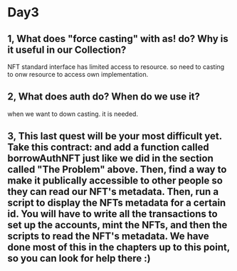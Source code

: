 # Day3

## 1, What does "force casting" with as! do? Why is it useful in our Collection?

NFT standard interface has limited access to resource. so need to casting to onw resource to access own implementation.

## 2, What does auth do? When do we use it?

when we want to down casting. it is needed.

## 3, This last quest will be your most difficult yet. Take this contract: and add a function called borrowAuthNFT just like we did in the section called "The Problem" above. Then, find a way to make it publically accessible to other people so they can read our NFT's metadata. Then, run a script to display the NFTs metadata for a certain id. You will have to write all the transactions to set up the accounts, mint the NFTs, and then the scripts to read the NFT's metadata. We have done most of this in the chapters up to this point, so you can look for help there :)

